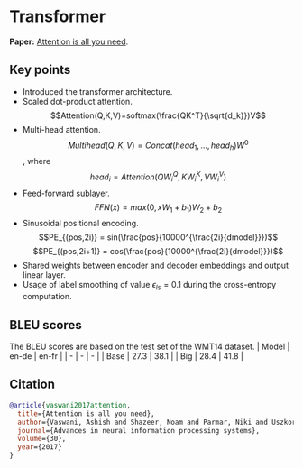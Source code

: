 # Transformer
**Paper:** [Attention is all you need](https://arxiv.org/abs/1706.03762).

## Key points
- Introduced the transformer architecture.
- Scaled dot-product attention. $$Attention(Q,K,V)=softmax(\frac{QK^T}{\sqrt{d_k}})V$$
- Multi-head attention. $$Multihead(Q,K,V)=Concat(head_1, \dots, head_h)W^0$$, where $$head_i=Attention(QW_i^Q,KW_i^K,VW_i^V)$$
- Feed-forward sublayer. $$FFN(x)=max(0, xW_1 + b_1)W_2 + b_2$$
- Sinusoidal positional encoding. $$PE_{(pos,2i)} = sin(\frac{pos}{10000^{\frac{2i}{dmodel}}})$$ $$PE_{(pos,2i+1)} = cos(\frac{pos}{10000^{\frac{2i}{dmodel}}})$$
- Shared weights between encoder and decoder embeddings and output linear layer.
- Usage of label smoothing of value $\epsilon_{ls}=0.1$ during the cross-entropy computation.

## BLEU scores
The BLEU scores are based on the test set of the WMT14 dataset. 
| Model | en-de | en-fr |
| - | - | - |
| Base | 27.3 | 38.1 |
| Big | 28.4 | 41.8 |

## Citation
```bibtex
@article{vaswani2017attention,
  title={Attention is all you need},
  author={Vaswani, Ashish and Shazeer, Noam and Parmar, Niki and Uszkoreit, Jakob and Jones, Llion and Gomez, Aidan N and Kaiser, {\L}ukasz and Polosukhin, Illia},
  journal={Advances in neural information processing systems},
  volume={30},
  year={2017}
}
```